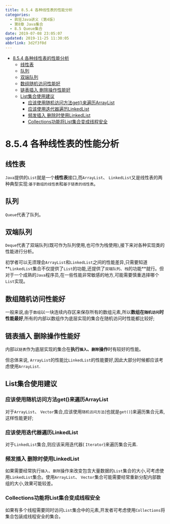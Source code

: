 ```yaml
---
title: 8.5.4 各种线性表的性能分析
categories: 
  - 疯狂Java讲义 (第4版)
  - 第8章 Java集合
  - 8.5 Queue集合
date: 2019-07-08 23:05:07
updated: 2019-11-25 11:30:05
abbrlink: 3d2f3f0d
---
```

<div id='my_toc'>

- [8.5.4 各种线性表的性能分析](/JavaReadingNotes/3d2f3f0d/#8-5-4-各种线性表的性能分析)
    - [线性表](/JavaReadingNotes/3d2f3f0d/#线性表)
    - [队列](/JavaReadingNotes/3d2f3f0d/#队列)
    - [双端队列](/JavaReadingNotes/3d2f3f0d/#双端队列)
    - [数组随机访问性能好](/JavaReadingNotes/3d2f3f0d/#数组随机访问性能好)
    - [链表插入 删除操作性能好](/JavaReadingNotes/3d2f3f0d/#链表插入-删除操作性能好)
    - [List集合使用建议](/JavaReadingNotes/3d2f3f0d/#List集合使用建议)
        - [应该使用随机访问方法get()来遍历ArrayList](/JavaReadingNotes/3d2f3f0d/#应该使用随机访问方法get-来遍历ArrayList)
        - [应该使用迭代器遍历LinkedList](/JavaReadingNotes/3d2f3f0d/#应该使用迭代器遍历LinkedList)
        - [频发插入 删除时使用LinkedList](/JavaReadingNotes/3d2f3f0d/#频发插入-删除时使用LinkedList)
        - [Collections功能将List集合变成线程安全](/JavaReadingNotes/3d2f3f0d/#Collections功能将List集合变成线程安全)

</div>
<!--more-->
<script>if (navigator.platform.toLowerCase() == 'win32'){document.getElementById('my_toc').style.display = 'none';}</script>

<!--end-->
<!--SSTStart-->
# 8.5.4 各种线性表的性能分析 #
## 线性表 ##
`Java`提供的`List`就是一个**线性表**接口,而`ArrayList`、 `LinkedList`又是线性表的两种典型实现:`基于数组的线性表`和`基于链表的线性表`。
## 队列 ##
`Queue`代表了队列。
## 双端队列 ##
`Deque`代表了双端队列(既可作为队列使用,也可作为栈使用),接下来对各种实现类的性能进行分析。

初学者可以无须理会`ArrayList`和`LinkedList`之间的性能差异,只需要知道**`LinkedList`集合不仅提供了`List`的功能,还提供了`双端队列`、`栈`的功能**就行。但对于一个成熟的`Java`程序员,在一些性能非常敏感的地方,可能需要慎重选择哪个`List`实现。
## 数组随机访问性能好 ##
一般来说,由于`数组`以一块连续内存区来保存所有的数组元素,所以**数组在`随机访问`时性能最好**,所有的内部以数组作为底层实现的集合在随机访问时性能都比较好;
## 链表插入 删除操作性能好 ##
内部以`链表`作为底层实现的集合在**执行`插入`、`删除`操作**时有较好的性能。

但总体来说, `ArrayList`的性能比`LinkedList`的性能要好,因此大部分时候都应该考虑使用`ArrayList`.
## List集合使用建议 ##
### 应该使用随机访问方法get()来遍历ArrayList ###
对于`ArrayList`、 `Vector`集合,应该使用`随机访问方法`(也就是`get()`)来遍历集合元素,这样性能更好;
### 应该使用迭代器遍历LinkedList ###
对于`LinkedList`集合,则应该采用迭代器( `Iterator`)来遍历集合元素.
### 频发插入 删除时使用LinkedList ###
如果需要经常执行`插入`、`删除`操作来改变包含大量数据的`List`集合的大小,可考虑使用`LinkedList`集合。使用`ArrayList`、 `Vector`集合可能需要经常重新分配内部数组的大小,效果可能较差。
### Collections功能将List集合变成线程安全 ###
如果有多个线程需要同时访问`List`集合中的元素,开发者可考虑使用`Collections`将集合包装成线程安全的集合。
<!--SSTStop-->
